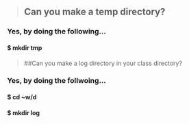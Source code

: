 > ## Can you make a temp directory?

### Yes, by doing the following...

#### $ mkdir tmp

> ##Can you make a log directory in your class directory?

### Yes, by doing the follwoing...

#### $ cd ~w<tab>/d<tab>

#### $ mkdir log


